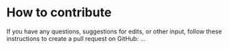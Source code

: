 # How to contribute

If you have any questions, suggestions for edits, or other input, follow these instructions to create a 
pull request on GitHub: ...